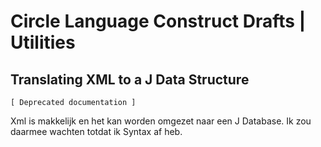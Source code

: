 ﻿Circle Language Construct Drafts | Utilities
============================================

Translating XML to a J Data Structure
-------------------------------------

`[ Deprecated documentation ]`

Xml is makkelijk en het kan worden omgezet naar een J Database. Ik zou daarmee wachten totdat ik Syntax af heb.